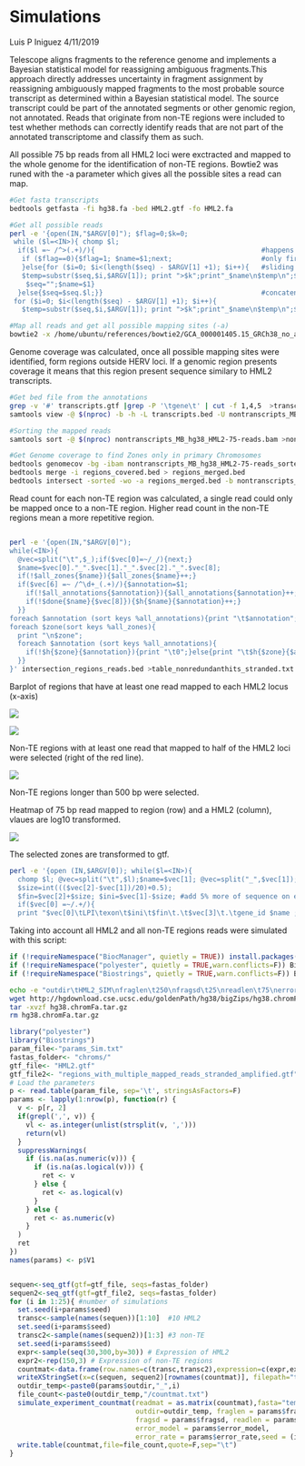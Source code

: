 Simulations
================
Luis P Iniguez
4/11/2019

Telescope aligns fragments to the reference genome and implements a Bayesian statistical model for reassigning ambiguous fragments.This approach directly addresses uncertainty in fragment assignment by reassigning ambiguously mapped fragments to the most probable source transcript as determined within a Bayesian statistical model. The source transcript could be part of the annotated segments or other genomic region, not annotated. Reads that originate from non-TE regions were included to test whether methods can correctly identify reads that are not part of the annotated transcriptome and classify them as such.

All possible 75 bp reads from all HML2 loci were exctracted and mapped to the whole genome for the identification of non-TE regions. Bowtie2 was runed with the -a parameter which gives all the possible sites a read can map.

``` bash
#Get fasta transcripts
bedtools getfasta -fi hg38.fa -bed HML2.gtf -fo HML2.fa

#Get all possible reads
perl -e '{open(IN,"$ARGV[0]"); $flag=0;$k=0; 
 while ($l=<IN>){ chomp $l;
  if($l =~ /^>(.+)/){                                         #happens only when a new transcript start
   if ($flag==0){$flag=1; $name=$1;next;                      #only first line
   }else{for ($i=0; $i<(length($seq) - $ARGV[1] +1); $i++){   #sliding window (1bp) readlength equals $ARG[1]
   $temp=substr($seq,$i,$ARGV[1]); print ">$k";print"_$name\n$temp\n";$k++}
    $seq="";$name=$1}
  }else{$seq=$seq.$l;}}                                       #concatene sequence if it has end of line 
 for ($i=0; $i<(length($seq) - $ARGV[1] +1); $i++){
   $temp=substr($seq,$i,$ARGV[1]); print ">$k";print"_$name\n$temp\n";$k++}}' HML2.fa 75 >all_possible_reads_HML2_75.fa

#Map all reads and get all possible mapping sites (-a)
bowtie2 -x /home/ubuntu/references/bowtie2/GCA_000001405.15_GRCh38_no_alt_analysis_set.fna.bowtie_index -U all_possible_reads_HML2_75.fa -S all75reads_mapped_all.sam --very-sensitive -f -a -p $(nproc)
```

Genome coverage was calculated, once all possible mapping sites were identified, form regions outside HERV loci. If a genomic region presents coverage it means that this region present sequence similary to HML2 transcripts.

``` bash
#Get bed file from the annotations
grep -v '#' transcripts.gtf |grep -P '\tgene\t' | cut -f 1,4,5  >transcripts.bed
samtools view -@ $(nproc) -b -h -L transcripts.bed -U nontranscripts_MB_hg38_HML2-75-reads.bam all75reads_mapped_all.sam >/dev/null  #reads mapped to other place than HML2 loci found in the -U

#Sorting the mapped reads
samtools sort -@ $(nproc) nontranscripts_MB_hg38_HML2-75-reads.bam >nontranscripts_MB_hg38_HML2-75-reads_sorted.bam

#Get Genome coverage to find Zones only in primary Chromosomes
bedtools genomecov -bg -ibam nontranscripts_MB_hg38_HML2-75-reads_sorted.bam > regions_covered.bed 
bedtools merge -i regions_covered.bed > regions_merged.bed
bedtools intersect -sorted -wo -a regions_merged.bed -b nontranscripts_MB_hg38_HML2-75-reads_sorted.bam  | awk '{ if ($1 !~ "_")print$0;}' OFS='\t' > intersection_regions_reads.bed
```

Read count for each non-TE region was calculated, a single read could only be mapped once to a non-TE region. Higher read count in the non-TE regions mean a more repetitive region.

``` bash

perl -e '{open(IN,"$ARGV[0]");
while(<IN>){
  @vec=split("\t",$_);if($vec[0]=~/_/){next;}
  $name=$vec[0]."_".$vec[1]."_".$vec[2]."_".$vec[8];
  if(!$all_zones{$name}){$all_zones{$name}++;}                            #identify regions
  if($vec[6] =~ /^\d+_(.+)/){$annotation=$1;                              #annotation is the name of the HML2
    if(!$all_annotations{$annotation}){$all_annotations{$annotation}++;}  #identify all HML2 with repetitive reads
    if(!$done{$name}{$vec[8]}){$h{$name}{$annotation}++;}                 #avoid tandem repeats in the same strand and counts the number of reads per HML2 locus
  }}
foreach $annotation (sort keys %all_annotations){print "\t$annotation";}
foreach $zone(sort keys %all_zones){
  print "\n$zone";
  foreach $annotation (sort keys %all_annotations){
    if(!$h{$zone}{$annotation}){print "\t0";}else{print "\t$h{$zone}{$annotation}";}
  }}
}' intersection_regions_reads.bed >table_nonredundanthits_stranded.txt    #table, colums are HML2 loci and rows are other loci with mapped reads
```

Barplot of regions that have at least one read mapped to each HML2 locus (x-axis)

![](Simulations_files/figure-markdown_github/Barplot-1.png)

![](Simulations_files/figure-markdown_github/Hist-1.png)

Non-TE regions with at least one read that mapped to half of the HML2 loci were selected (right of the red line).

![](Simulations_files/figure-markdown_github/Sel-1.png)

Non-TE regions longer than 500 bp were selected.

Heatmap of 75 bp read mapped to region (row) and a HML2 (column), vlaues are log10 transformed.

![](Simulations_files/figure-markdown_github/Heat-1.png)

The selected zones are transformed to gtf.

``` bash
perl -e '{open (IN,$ARGV[0]); while($l=<IN>){ 
  chomp $l; @vec=split("\t",$l);$name=$vec[1]; @vec=split("_",$vec[1]);
  $size=int((($vec[2]-$vec[1])/20)+0.5);
  $fin=$vec[2]+$size; $ini=$vec[1]-$size; #add 5% more of sequence on each side
  if($vec[0] =~/.+/){ 
  print "$vec[0]\tLPI\texon\t$ini\t$fin\t.\t$vec[3]\t.\tgene_id $name ; transcript_id $name ; locus $name\n"; }}}'   regions_with_multiple_mapped_reads_stranded.txt > regions_with_multiple_mapped_reads_stranded_amplified.gtf
```

Taking into account all HML2 and all non-TE regions reads were simulated with this script:

``` r
if (!requireNamespace("BiocManager", quietly = TRUE)) install.packages("BiocManager")
if (!requireNamespace("polyester", quietly = TRUE,warn.conflicts=F)) BiocManager::install("polyester", version = "3.8")
if (!requireNamespace("Biostrings", quietly = TRUE,warn.conflicts=F)) BiocManager::install("Biostrings", version = "3.8")
```

``` bash
echo -e "outdir\tHML2_SIM\nfraglen\t250\nfragsd\t25\nreadlen\t75\nerror_model\tillumina5\nerror_rate\t0.005\npaired\ttrue\nseed\t123556\n" >params_Sim.txt
wget http://hgdownload.cse.ucsc.edu/goldenPath/hg38/bigZips/hg38.chromFa.tar.gz
tar -xvzf hg38.chromFa.tar.gz
rm hg38.chromFa.tar.gz
```

``` r
library("polyester")
library("Biostrings")
param_file<-"params_Sim.txt"
fastas_folder<- "chroms/"
gtf_file<- "HML2.gtf"
gtf_file2<- "regions_with_multiple_mapped_reads_stranded_amplified.gtf"
# Load the parameters
p <- read.table(param_file, sep='\t', stringsAsFactors=F)
params <- lapply(1:nrow(p), function(r) {
  v <- p[r, 2]
  if(grepl(',', v)) {
    vl <- as.integer(unlist(strsplit(v, ',')))
    return(vl)
  }
  suppressWarnings(
    if (is.na(as.numeric(v))) {
      if (is.na(as.logical(v))) {
        ret <- v 
      } else {
        ret <- as.logical(v)
      }
    } else {
      ret <- as.numeric(v)
    }
  )
  ret
})
names(params) <- p$V1


sequen<-seq_gtf(gtf=gtf_file, seqs=fastas_folder)
sequen2<-seq_gtf(gtf=gtf_file2, seqs=fastas_folder)
for (i in 1:25){ #number of simulations
  set.seed(i+params$seed)
  transc<-sample(names(sequen))[1:10]  #10 HML2
  set.seed(i+params$seed)
  transc2<-sample(names(sequen2))[1:3] #3 non-TE
  set.seed(i+params$seed)
  expr<-sample(seq(30,300,by=30)) # Expression of HML2
  expr2<-rep(150,3) # Expression of non-TE regions
  countmat<-data.frame(row.names=c(transc,transc2),expression=c(expr,expr2))
  writeXStringSet(x=c(sequen, sequen2)[rownames(countmat)], filepath="temp_seq4sim.fa")
  outdir_temp<-paste0(params$outdir,"_",i)
  file_count<-paste0(outdir_temp,"/countmat.txt")
  simulate_experiment_countmat(readmat = as.matrix(countmat),fasta="temp_seq4sim.fa",
                               outdir=outdir_temp, fraglen = params$fraglen,
                               fragsd = params$fragsd, readlen = params$readlen,
                               error_model = params$error_model,
                               error_rate = params$error_rate,seed = (i+params$seed))
  write.table(countmat,file=file_count,quote=F,sep="\t")
}
```
